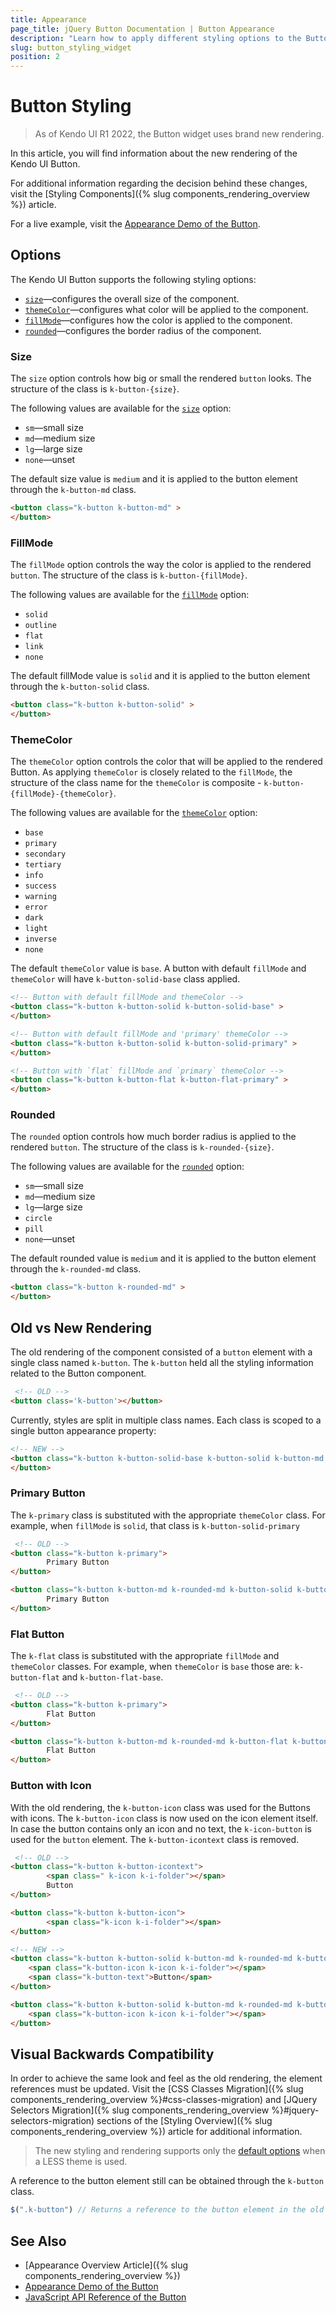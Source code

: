 ```yaml
---
title: Appearance
page_title: jQuery Button Documentation | Button Appearance
description: "Learn how to apply different styling options to the Button widget."
slug: button_styling_widget
position: 2
---
```


# Button Styling

> As of Kendo UI R1 2022, the Button widget uses brand new rendering.

In this article, you will find information about the new rendering of the Kendo UI Button.

For additional information regarding the decision behind these changes, visit the [Styling Components]({% slug components_rendering_overview %}) article.

For a live example, visit the [Appearance Demo of the Button](https://demos.telerik.com/kendo-ui/button/appearance).

## Options

The Kendo UI Button supports the following styling options:

- [`size`](#size)—configures the overall size of the component.
- [`themeColor`](#themecolor)—configures what color will be applied to the component.
- [`fillMode`](#fillmode)—configures how the color is applied to the component.
- [`rounded`](#rounded)—configures the border radius of the component.

### Size

The `size` option controls how big or small the rendered `button` looks. The structure of the class is `k-button-{size}`.

The following values are available for the [`size`](/api/javascript/ui/button/configuration/size) option:

- `sm`—small size
- `md`—medium size
- `lg`—large size
- `none`—unset

The default size value is `medium` and it is applied to the button element through the `k-button-md` class.

```html
<button class="k-button k-button-md" >
</button>
```

### FillMode

The `fillMode` option controls the way the color is applied to the rendered `button`. The structure of the class is `k-button-{fillMode}`.

The following values are available for the [`fillMode`](/api/javascript/ui/button/configuration/fillmode) option:

- `solid`
- `outline`
- `flat`
- `link`
- `none`

The default fillMode value is `solid` and it is applied to the button element through the `k-button-solid` class.

```html
<button class="k-button k-button-solid" >
</button>
```

### ThemeColor

The `themeColor` option controls the color that will be applied to the rendered Button. As applying `themeColor` is closely related to the `fillMode`, the structure of the class name for the `themeColor` is composite - `k-button-{fillMode}-{themeColor}`.

The following values are available for the [`themeColor`](/api/javascript/ui/button/configuration/themecolor) option:

- `base`
- `primary`
- `secondary`
- `tertiary`
- `info`
- `success`
- `warning`
- `error`
- `dark`
- `light`
- `inverse`
- `none`

The default `themeColor` value is `base`. A button with default `fillMode` and `themeColor` will have `k-button-solid-base` class applied.

```html
<!-- Button with default fillMode and themeColor -->
<button class="k-button k-button-solid k-button-solid-base" >
</button>

<!-- Button with default fillMode and 'primary' themeColor -->
<button class="k-button k-button-solid k-button-solid-primary" >
</button>

<!-- Button with `flat` fillMode and `primary` themeColor -->
<button class="k-button k-button-flat k-button-flat-primary" >
</button>
```

### Rounded

The `rounded` option controls how much border radius is applied to the rendered `button`. The structure of the class is `k-rounded-{size}`.

The following values are available for the [`rounded`](/api/javascript/ui/button/configuration/rounded) option:

- `sm`—small size
- `md`—medium size
- `lg`—large size
- `circle`
- `pill`
- `none`—unset

The default rounded value is `medium` and it is applied to the button element through the `k-rounded-md` class.

```html
<button class="k-button k-rounded-md" >
</button>
```


## Old vs New Rendering

The old rendering of the component consisted of a `button` element with a single class named `k-button`. The `k-button` held all the styling information related to the Button component.

```html
 <!-- OLD -->
<button class='k-button'></button>
```

Currently, styles are split in multiple class names. Each class is scoped to a single button appearance property:

```html
<!-- NEW -->
<button class="k-button k-button-solid-base k-button-solid k-button-md k-rounded-md" >
</button>
```

### Primary Button

The `k-primary` class is substituted with the appropriate `themeColor` class. For example, when `fillMode` is `solid`, that class is `k-button-solid-primary`

```html
 <!-- OLD -->
<button class="k-button k-primary">
        Primary Button
</button>

<button class="k-button k-button-md k-rounded-md k-button-solid k-button-solid-primary">
        Primary Button
</button>
```

### Flat Button

The `k-flat` class is substituted with the appropriate `fillMode` and `themeColor` classes. For example, when `themeColor` is `base` those are: `k-button-flat` and `k-button-flat-base`.

```html
 <!-- OLD -->
<button class="k-button k-primary">
        Flat Button
</button>

<button class="k-button k-button-md k-rounded-md k-button-flat k-button-flat-base">
        Flat Button
</button>
```


### Button with Icon

With the old rendering, the `k-button-icon` class was used for the Buttons with icons. The `k-button-icon` class is now used on the icon element itself. In case the button contains only an icon and no text, the `k-icon-button` is used for the `button` element. The `k-button-icontext` class is removed.


```html
 <!-- OLD -->
<button class="k-button k-button-icontext">
        <span class=" k-icon k-i-folder"></span>
        Button
</button>

<button class="k-button k-button-icon">
        <span class="k-icon k-i-folder"></span>
</button>
```

```html
<!-- NEW -->
<button class="k-button k-button-solid k-button-md k-rounded-md k-button-solid-base">
    <span class="k-button-icon k-icon k-i-folder"></span>
    <span class="k-button-text">Button</span>
</button>

<button class="k-button k-button-solid k-button-md k-rounded-md k-button-solid-base k-icon-button">
    <span class="k-button-icon k-icon k-i-folder"></span>
</button>
```


## Visual Backwards Compatibility

In order to achieve the same look and feel as the old rendering, the element references must be updated. Visit the [CSS Classes Migration]({% slug components_rendering_overview %}#css-classes-migration) and [JQuery Selectors Migration]({% slug components_rendering_overview %}#jquery-selectors-migration) sections of the [Styling Overview]({% slug components_rendering_overview %}) article for additional information.

> The new styling and rendering supports only the [default options](#options) when a LESS theme is used.

A reference to the button element still can be obtained through the `k-button` class.

```javascript
$(".k-button") // Returns a reference to the button element in the old and the new rendering.
```

## See Also

* [Appearance Overview Article]({% slug components_rendering_overview %})
* [Appearance Demo of the Button](https://demos.telerik.com/kendo-ui/button/appearance)
* [JavaScript API Reference of the Button](/api/javascript/ui/button)

